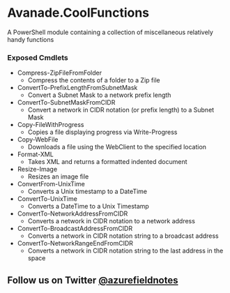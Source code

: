 [@azurefieldnotes]: https://twitter.com/azurefieldnotes

# Avanade.CoolFunctions

A PowerShell module containing a collection of miscellaneous relatively handy functions

### Exposed Cmdlets

* Compress-ZipFileFromFolder
    * Compress the contents of a folder to a Zip file
* ConvertTo-PrefixLengthFromSubnetMask
    * Convert a Subnet Mask to a network prefix length
* ConvertTo-SubnetMaskFromCIDR
    * Convert a network in CIDR notation (or prefix length) to a Subnet Mask
* Copy-FileWithProgress
    * Copies a file displaying progress via Write-Progress
* Copy-WebFile
    * Downloads a file using the WebClient to the specified location
* Format-XML
    * Takes XML and returns a formatted indented document
* Resize-Image
    * Resizes an image file
* ConvertFrom-UnixTime
    * Converts a Unix timestamp to a DateTime
* ConvertTo-UnixTime
    * Converts a DateTime to a Unix Timestamp
* ConvertTo-NetworkAddressFromCIDR
    * Converts a network in CIDR notation to a network address
* ConvertTo-BroadcastAddressFromCIDR
    * Converts a network in CIDR notation string to a broadcast address
* ConvertTo-NetworkRangeEndFromCIDR
    * Converts a network in CIDR notation string to the last address in the space

## Follow us on Twitter [@azurefieldnotes][]